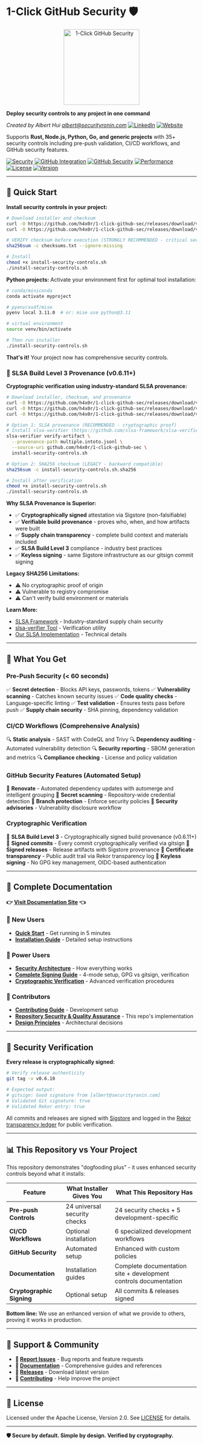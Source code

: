 # 1-Click GitHub Security 🛡️

<div align="center">
  <img src="docs/1-click-github-sec Logo.png" alt="1-Click GitHub Security" width="200">
</div>

**Deploy security controls to any project in one command**

*Created by Albert Hui <albert@securityronin.com>* [![LinkedIn](https://img.shields.io/badge/LinkedIn-0077B5?style=flat-square&logo=linkedin&logoColor=white)](https://www.linkedin.com/in/alberthui) [![Website](https://img.shields.io/badge/Website-4285F4?style=flat-square&logo=google-chrome&logoColor=white)](https://www.securityronin.com/)

Supports **Rust, Node.js, Python, Go, and generic projects** with 35+ security controls including pre-push validation, CI/CD workflows, and GitHub security features.

[![Security](https://img.shields.io/badge/Installer%20Provides-35%2B%20Controls-green.svg)](https://h4x0r.github.io/1-click-github-sec/)
[![GitHub Integration](https://img.shields.io/badge/Works%20with-GitHub-181717?logo=github&logoColor=white)](https://docs.github.com/en/rest)
[![GitHub Security](https://img.shields.io/badge/GitHub%20Security-6%20Features-blue.svg)](https://h4x0r.github.io/1-click-github-sec/)
[![Performance](https://img.shields.io/badge/Pre--Push-%3C60s-orange.svg)](https://h4x0r.github.io/1-click-github-sec/)
[![License](https://img.shields.io/badge/License-Apache%202.0-blue.svg)](LICENSE)
[![Version](https://img.shields.io/badge/Version-v0.6.10-purple.svg)](https://github.com/h4x0r/1-click-github-sec/releases)

---

## 🚀 Quick Start

**Install security controls in your project:**

```bash
# Download installer and checksum
curl -O https://github.com/h4x0r/1-click-github-sec/releases/download/v0.6.10/install-security-controls.sh
curl -O https://github.com/h4x0r/1-click-github-sec/releases/download/v0.6.10/checksums.txt

# VERIFY checksum before execution (STRONGLY RECOMMENDED - critical security practice)
sha256sum -c checksums.txt --ignore-missing

# Install
chmod +x install-security-controls.sh
./install-security-controls.sh
```

**Python projects:** Activate your environment first for optimal tool installation:
```bash
# conda/miniconda
conda activate myproject

# pyenv/asdf/mise
pyenv local 3.11.0  # or: mise use python@3.11

# virtual environment
source venv/bin/activate

# Then run installer
./install-security-controls.sh
```

**That's it!** Your project now has comprehensive security controls.

### 🔐 SLSA Build Level 3 Provenance (v0.6.11+)

**Cryptographic verification using industry-standard SLSA provenance:**

```bash
# Download installer, checksum, and provenance
curl -O https://github.com/h4x0r/1-click-github-sec/releases/download/v0.6.11/install-security-controls.sh
curl -O https://github.com/h4x0r/1-click-github-sec/releases/download/v0.6.11/install-security-controls.sh.sha256
curl -O https://github.com/h4x0r/1-click-github-sec/releases/download/v0.6.11/multiple.intoto.jsonl

# Option 1: SLSA provenance (RECOMMENDED - cryptographic proof)
# Install slsa-verifier (https://github.com/slsa-framework/slsa-verifier#installation)
slsa-verifier verify-artifact \
  --provenance-path multiple.intoto.jsonl \
  --source-uri github.com/h4x0r/1-click-github-sec \
  install-security-controls.sh

# Option 2: SHA256 checksum (LEGACY - backward compatible)
sha256sum -c install-security-controls.sh.sha256

# Install after verification
chmod +x install-security-controls.sh
./install-security-controls.sh
```

**Why SLSA Provenance is Superior:**
- ✅ **Cryptographically signed** attestation via Sigstore (non-falsifiable)
- ✅ **Verifiable build provenance** - proves who, when, and how artifacts were built
- ✅ **Supply chain transparency** - complete build context and materials included
- ✅ **SLSA Build Level 3** compliance - industry best practices
- ✅ **Keyless signing** - same Sigstore infrastructure as our gitsign commit signing

**Legacy SHA256 Limitations:**
- ⚠️ No cryptographic proof of origin
- ⚠️ Vulnerable to registry compromise
- ⚠️ Can't verify build environment or materials

**Learn More:**
- [SLSA Framework](https://slsa.dev/) - Industry-standard supply chain security
- [slsa-verifier Tool](https://github.com/slsa-framework/slsa-verifier) - Verification utility
- [Our SLSA Implementation](https://h4x0r.github.io/1-click-github-sec/slsa-provenance) - Technical details

---

## 🎯 What You Get

### Pre-Push Security (< 60 seconds)
✅ **Secret detection** - Blocks API keys, passwords, tokens
✅ **Vulnerability scanning** - Catches known security issues
✅ **Code quality checks** - Language-specific linting
✅ **Test validation** - Ensures tests pass before push
✅ **Supply chain security** - SHA pinning, dependency validation

### CI/CD Workflows (Comprehensive Analysis)
🔍 **Static analysis** - SAST with CodeQL and Trivy
🔍 **Dependency auditing** - Automated vulnerability detection
🔍 **Security reporting** - SBOM generation and metrics
🔍 **Compliance checking** - License and policy validation

### GitHub Security Features (Automated Setup)
🤖 **Renovate** - Automated dependency updates with automerge and intelligent grouping
🔐 **Secret scanning** - Repository-wide credential detection
🔐 **Branch protection** - Enforce security policies
🔐 **Security advisories** - Vulnerability disclosure workflow

### Cryptographic Verification
🔑 **SLSA Build Level 3** - Cryptographically signed build provenance (v0.6.11+)
🔑 **Signed commits** - Every commit cryptographically verified via gitsign
🔑 **Signed releases** - Release artifacts with Sigstore provenance
🔑 **Certificate transparency** - Public audit trail via Rekor transparency log
🔑 **Keyless signing** - No GPG key management, OIDC-based authentication

---

## 📖 Complete Documentation

**👉 [Visit Documentation Site](https://h4x0r.github.io/1-click-github-sec/) 👈**

### 🚀 New Users
- **[Quick Start](https://h4x0r.github.io/1-click-github-sec/)** - Get running in 5 minutes
- **[Installation Guide](https://h4x0r.github.io/1-click-github-sec/installation)** - Detailed setup instructions

### 🔧 Power Users
- **[Security Architecture](https://h4x0r.github.io/1-click-github-sec/architecture)** - How everything works
- **[Complete Signing Guide](https://h4x0r.github.io/1-click-github-sec/signing-guide)** - 4-mode setup, GPG vs gitsign, verification
- **[Cryptographic Verification](https://h4x0r.github.io/1-click-github-sec/cryptographic-verification)** - Advanced verification procedures

### 👥 Contributors
- **[Contributing Guide](https://github.com/h4x0r/1-click-github-sec/blob/main/docs/contributing.md)** - Development setup
- **[Repository Security & Quality Assurance](https://github.com/h4x0r/1-click-github-sec/blob/main/docs/repo-security-and-quality-assurance.md)** - This repo's implementation
- **[Design Principles](https://github.com/h4x0r/1-click-github-sec/blob/main/docs/design-principles.md)** - Architectural decisions

---

## 🔐 Security Verification

**Every release is cryptographically signed:**

```bash
# Verify release authenticity
git tag -v v0.6.10

# Expected output:
# gitsign: Good signature from [albert@securityronin.com]
# Validated Git signature: true
# Validated Rekor entry: true
```

All commits and releases are signed with [Sigstore](https://sigstore.dev/) and logged in the [Rekor transparency ledger](https://rekor.sigstore.dev/) for public verification.

---

## 📊 This Repository vs Your Project

This repository demonstrates "dogfooding plus" - it uses enhanced security controls beyond what it installs:

| Feature | What Installer Gives You | What This Repository Has |
|---------|-------------------------|--------------------------|
| **Pre-push Controls** | 24 universal security checks | 24 security checks + 5 development-specific |
| **CI/CD Workflows** | Optional installation | 6 specialized development workflows |
| **GitHub Security** | Automated setup | Enhanced with custom policies |
| **Documentation** | Installation guides | Complete documentation site + development controls documentation |
| **Cryptographic Signing** | Optional setup | All commits & releases signed |

**Bottom line:** We use an enhanced version of what we provide to others, proving it works in production.

---

## 💬 Support & Community

- **🐛 [Report Issues](https://github.com/h4x0r/1-click-github-sec/issues)** - Bug reports and feature requests
- **📖 [Documentation](https://h4x0r.github.io/1-click-github-sec/)** - Comprehensive guides and references
- **🔄 [Releases](https://github.com/h4x0r/1-click-github-sec/releases)** - Download latest version
- **🤝 [Contributing](https://github.com/h4x0r/1-click-github-sec/blob/main/docs/contributing.md)** - Help improve the project

---

## 📄 License

Licensed under the Apache License, Version 2.0. See [LICENSE](LICENSE) for details.

---

**🛡️ Secure by default. Simple by design. Verified by cryptography.**
